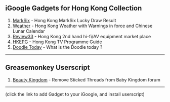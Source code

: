 ## iGoogle Gadgets for Hong Kong Collection ##
<ol>
<li><a href='http://www.google.com.hk/ig/directory?hl=zh-TW&type=gadgets&url=http://hk-widget.googlecode.com/svn/trunk/marksix/marksix.xml'>MarkSix</a> - Hong Kong MarkSix Lucky Draw Result</li>

<li><a href='http://www.google.com.hk/ig/directory?hl=zh-TW&type=gadgets&url=http://hk-widget.googlecode.com/svn/trunk/hkweather/hkweather.xml'>Weather</a> - Hong Kong Weather with Warnings in force and Chinese Lunar Calendar</li>

<li><a href='http://www.google.com.hk/ig/directory?hl=zh-TW&type=gadgets&url=http://hk-widget.googlecode.com/svn/trunk/review33/review33.xml'>Review33</a> - Hong Kong 2nd hand hi-fi/AV equipment market place</li>

<li><a href='http://www.google.com.hk/ig/directory?hl=zh-TW&type=gadgets&url=http://hk-widget.googlecode.com/svn/trunk/hkepg/hkepg.xml'>HKEPG</a> - Hong Kong TV Programme Guide </li>

<li><a href='http://www.google.com.hk/ig/directory?hl=zh-TW&type=gadgets&url=http://hk-widget.googlecode.com/svn/trunk/doodle/doodle.xml'>Doodle Today</a> - What is the Doodle today ? </li>
</ol>

---

## Greasemonkey Userscript ##
<ol>
<li><a href='http://hk-widget.googlecode.com/svn/trunk/greasemonkey/BeautyKingdom.user.js'>Beauty Kingdom</a> - Remove Sticked Threads from Baby Kingdom forum</li>
</ol>

---

(click the link to add Gadget to your iGoogle, and install userscript)